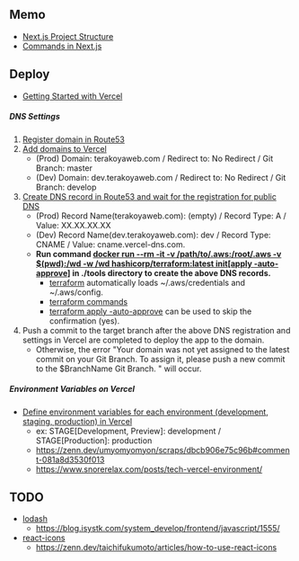 ## Memo

- [Next.js Project Structure](https://nextjs.org/docs/getting-started/project-structure)
- [Commands in Next.js](https://qiita.com/st2222/items/827407bc146ef9886f06)

## Deploy

- [Getting Started with Vercel](https://typescriptbook.jp/tutorials/vercel-deploy)

##### DNS Settings

1. [Register domain in Route53](https://chigusa-web.com/blog/route53-reg/)
2. [Add domains to Vercel](https://zenn.dev/keitakn/articles/nextjs-vercel-create-staging)
   - (Prod) Domain: terakoyaweb.com / Redirect to: No Redirect / Git Branch: master
   - (Dev) Domain: dev.terakoyaweb.com / Redirect to: No Redirect / Git Branch: develop
3. [Create DNS record in Route53 and wait for the registration for public DNS](https://dev.classmethod.jp/articles/vercel-custom-domain-route53/)
   - (Prod) Record Name(terakoyaweb.com): (empty) / Record Type: A / Value: XX.XX.XX.XX
   - (Dev) Record Name(dev.terakoyaweb.com): dev / Record Type: CNAME / Value: cname.vercel-dns.com.
   - **Run command [docker run --rm -it -v /path/to/.aws:/root/.aws -v $(pwd):/wd -w /wd hashicorp/terraform:latest init[apply -auto-approve]](https://hub.docker.com/r/hashicorp/terraform/) in ./tools directory to create the above DNS records.**
     - [terraform](https://hub.docker.com/r/hashicorp/terraform/) automatically loads ~/.aws/credentials and ~/.aws/config.
     - [terraform commands](https://qiita.com/empty948/items/7db361ad875b778a456a)
     - [terraform apply -auto-approve](https://documentroot.org/articles/auto-approve-for-terraform.html) can be used to skip the confirmation (yes).
4. Push a commit to the target branch after the above DNS registration and settings in Vercel are completed to deploy the app to the domain.
   - Otherwise, the error "Your domain was not yet assigned to the latest commit on your Git Branch. To assign it, please push a new commit to the $BranchName Git Branch. " will occur.

##### Environment Variables on Vercel

- [Define environment variables for each environment (development, staging, production) in Vercel](https://zenn.dev/keitakn/articles/nextjs-vercel-create-staging#production%E3%80%81staging%E3%81%9D%E3%82%8C%E3%81%9E%E3%82%8C%E3%81%AB%E7%92%B0%E5%A2%83%E5%A4%89%E6%95%B0%E3%81%AE%E8%BF%BD%E5%8A%A0)
  - ex: STAGE[Development, Preview]: development / STAGE[Production]: production
  - https://zenn.dev/umyomyomyon/scraps/dbcb906e75c96b#comment-081a8d3530f013
  - https://www.snorerelax.com/posts/tech-vercel-environment/

## TODO

- [lodash](https://qiita.com/sosomuse/items/a08e28def541c28458a0)
  - https://blog.isystk.com/system_develop/frontend/javascript/1555/
- [react-icons](https://react-icons.github.io/react-icons/)
  - https://zenn.dev/taichifukumoto/articles/how-to-use-react-icons
